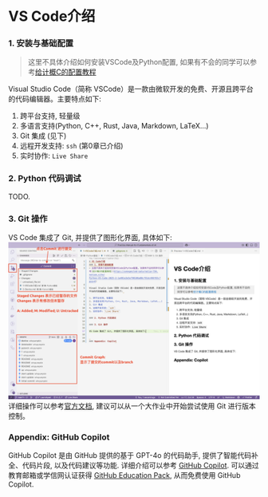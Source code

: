# VS Code介绍
### 1. 安装与基础配置
> 这里不具体介绍如何安装VSCode及Python配置, 如果有不会的同学可以参考[给计概C的配置教程](https://unexpected-saturnalia-734.notion.site/Python-VS-Code-2025-2-1a481e3e5e798106a88cf91dc496f65c?pvs=4)

Visual Studio Code（简称 VSCode）是一款由微软开发的免费、开源且跨平台的代码编辑器。主要特点如下: 

1. 跨平台支持, 轻量级
2. 多语言支持(Python, C++, Rust, Java, Markdown, LaTeX...)
3. Git 集成 (见下)
4. 远程开发支持: `ssh` (第0章已介绍)
5. 实时协作: `Live Share`

### 2. Python 代码调试
TODO.

### 3. Git 操作

VS Code 集成了 Git, 并提供了图形化界面, 具体如下:
![Git](./images/git-vscode.png)
详细操作可以参考[官方文档](https://code.visualstudio.com/docs/sourcecontrol/intro-to-git), 建议可以从一个大作业中开始尝试使用 Git 进行版本控制。

### Appendix: GitHub Copilot
GitHub Copilot 是由 GitHub 提供的基于 GPT-4o 的代码助手, 提供了智能代码补全、代码片段, 以及代码建议等功能. 详细介绍可以参考 [GitHub Copilot](https://github.com/features/copilot). 可以通过教育邮箱或学信网认证获得 [GitHub Education Pack](https://education.github.com/pack), 从而免费使用 GitHub Copilot. 

